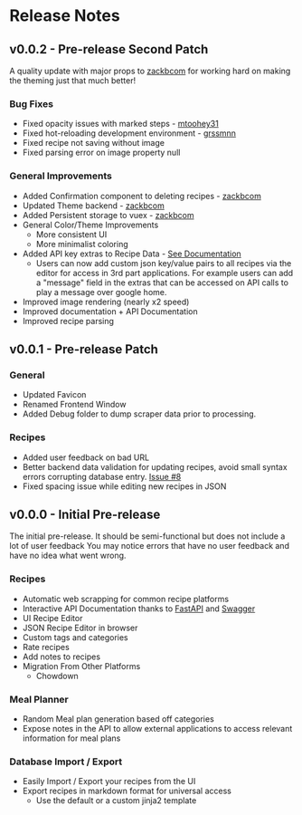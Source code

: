 # Release Notes

## v0.0.2 - Pre-release Second Patch
A quality update with major props to [zackbcom](https://github.com/zackbcom) for working hard on making the theming just that much better!
### Bug Fixes
  - Fixed opacity issues with marked steps - [mtoohey31](https://github.com/mtoohey31)
  - Fixed hot-reloading development environment - [grssmnn](https://github.com/grssmnn)
  - Fixed recipe not saving without image
  - Fixed parsing error on image property null

### General Improvements
  - Added Confirmation component to deleting recipes - [zackbcom](https://github.com/zackbcom)
  - Updated Theme backend - [zackbcom](https://github.com/zackbcom)
  - Added Persistent storage to vuex - [zackbcom](https://github.com/zackbcom)
  - General Color/Theme Improvements
      - More consistent UI
      - More minimalist coloring
  - Added API key extras to Recipe Data - [See Documentation](/api/api-usage/)
      - Users can now add custom json key/value pairs to all recipes via the editor for access in 3rd part applications. For example users can add a "message" field in the extras that can be accessed on API calls to play a message over google home. 
  - Improved image rendering (nearly x2 speed)
  - Improved documentation + API Documentation
  - Improved recipe parsing

## v0.0.1 - Pre-release Patch
### General
  - Updated Favicon
  - Renamed Frontend Window
  - Added Debug folder to dump scraper data prior to processing. 

### Recipes
  - Added user feedback on bad URL
  - Better backend data validation for updating recipes, avoid small syntax errors corrupting database entry. [Issue #8](https://github.com/hay-kot/mealie/issues/8)
  - Fixed spacing issue while editing new recipes in JSON

## v0.0.0 - Initial Pre-release
The initial pre-release. It should be semi-functional but does not include a lot of user feedback You may notice errors that have no user feedback and have no idea what went wrong. 

### Recipes
  - Automatic web scrapping for common recipe platforms
  - Interactive API Documentation thanks to [FastAPI](https://fastapi.tiangolo.com/) and [Swagger](https://petstore.swagger.io/)
  - UI Recipe Editor
  - JSON Recipe Editor in browser
  - Custom tags and categories
  - Rate recipes
  - Add notes to recipes
  - Migration From Other Platforms
    - Chowdown
### Meal Planner
  - Random Meal plan generation based off categories
  - Expose notes in the API to allow external applications to access relevant information for meal plans
  
### Database Import / Export
  - Easily Import / Export your recipes from the UI
  - Export recipes in markdown format for universal access
    - Use the default or a custom jinja2 template